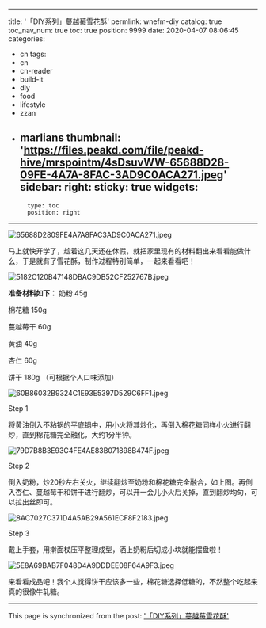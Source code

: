 
---
title: '「DIY系列」蔓越莓雪花酥'
permlink: wnefm-diy
catalog: true
toc_nav_num: true
toc: true
position: 9999
date: 2020-04-07 08:06:45
categories:
- cn
tags:
- cn
- cn-reader
- build-it
- diy
- food
- lifestyle
- zzan
- marlians
thumbnail: 'https://files.peakd.com/file/peakd-hive/mrspointm/4sDsuvWW-65688D28-09FE-4A7A-8FAC-3AD9C0ACA271.jpeg'
sidebar:
    right:
        sticky: true
widgets:
    -
        type: toc
        position: right
---


![65688D2809FE4A7A8FAC3AD9C0ACA271.jpeg](https://files.peakd.com/file/peakd-hive/mrspointm/4sDsuvWW-65688D28-09FE-4A7A-8FAC-3AD9C0ACA271.jpeg)

马上就快开学了，趁着这几天还在休假，就把家里现有的材料翻出来看看能做什么，于是就有了雪花酥，制作过程特别简单，一起来看看吧！

![5182C120B47148DBAC9DB52CF252767B.jpeg](https://files.peakd.com/file/peakd-hive/mrspointm/TpjsDtB1-5182C120-B471-48DB-AC9D-B52CF252767B.jpeg)

**准备材料如下：**
奶粉 45g

棉花糖 150g

蔓越莓干 60g

黄油 40g

杏仁 60g

饼干 180g （可根据个人口味添加）

![60B86032B9324C1E93E5397D529C6FF1.jpeg](https://files.peakd.com/file/peakd-hive/mrspointm/ZgIZNZOs-60B86032-B932-4C1E-93E5-397D529C6FF1.jpeg)

Step 1 

将黄油倒入不粘锅的平底锅中，用小火将其炒化，再倒入棉花糖同样小火进行翻炒，直到棉花糖完全融化，大约1分半钟。

![79D7B8B3E93C4FE4AE83B071898B474F.jpeg](https://files.peakd.com/file/peakd-hive/mrspointm/nNC2WL74-79D7B8B3-E93C-4FE4-AE83-B071898B474F.jpeg)

Step 2

倒入奶粉，炒20秒左右关火，继续翻炒至奶粉和棉花糖完全融合，如上图。再倒入杏仁、蔓越莓干和饼干进行翻炒，可以开一会儿小火后关掉，直到翻炒均匀，可以拉出丝即可。

![8AC7027C371D4A5AB29A561ECF8F2183.jpeg](https://files.peakd.com/file/peakd-hive/mrspointm/7pd80H2J-8AC7027C-371D-4A5A-B29A-561ECF8F2183.jpeg)

Step 3

戴上手套，用擀面杖压平整理成型，洒上奶粉后切成小块就能摆盘啦！

![5E8A69BAB7F048D4A9DDDEE08F64A9F3.jpeg](https://files.peakd.com/file/peakd-hive/mrspointm/TszJWY8G-5E8A69BA-B7F0-48D4-A9DD-DEE08F64A9F3.jpeg)

来看看成品吧！我个人觉得饼干应该多一些，棉花糖选择低糖的，不然整个吃起来真的很像牛轧糖。

- - -

This page is synchronized from the post: ['「DIY系列」蔓越莓雪花酥'](https://steemit.com/@mrspointm/wnefm-diy)
